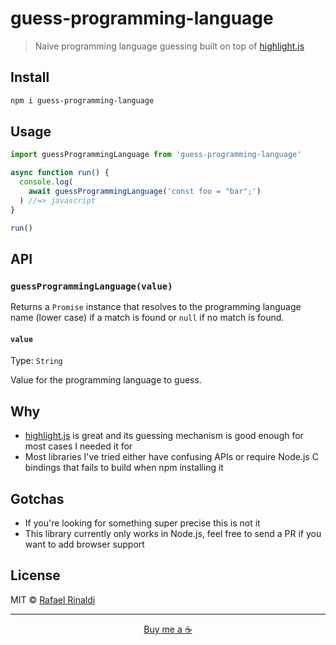 # guess-programming-language

> Naive programming language guessing built on top of [highlight.js][highlight.js]

[highlight.js]: https://github.com/highlightjs/highlight.js

## Install

```sh
npm i guess-programming-language
```

## Usage

```js
import guessProgrammingLanguage from 'guess-programming-language'

async function run() {
  console.log(
    await guessProgrammingLanguage('const foo = "bar";')
  ) //=> javascript
}

run()
```

## API

### `guessProgrammingLanguage(value)`

Returns a `Promise` instance that resolves to the programming language name (lower case) if a match is found or `null` if no match is found.

#### `value`

Type: `String`

Value for the programming language to guess.


## Why

- [highlight.js][highlight.js] is great and its guessing mechanism is good enough for most cases I needed it for
- Most libraries I've tried either have confusing APIs or require Node.js C bindings that fails to build when npm installing it

## Gotchas

- If you're looking for something super precise this is not it
- This library currently only works in Node.js, feel free to send a PR if you want to add browser support

## License

MIT © [Rafael Rinaldi](rinaldi.io)

---

<p align="center">
  <a href="https://buymeacoff.ee/rinaldi" title="Buy me a coffee">Buy me a ☕</a>
</p>
